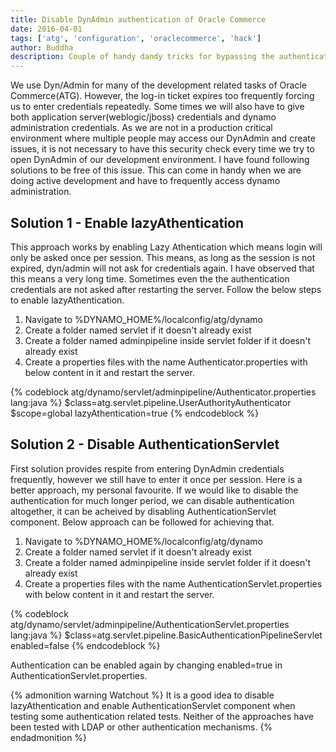 ```yaml
---
title: Disable DynAdmin authentication of Oracle Commerce
date: 2016-04-01
tags: ['atg', 'configuration', 'oraclecommerce', 'hack']
author: Buddha
description: Couple of handy dandy tricks for bypassing the authentication mechanism of Dyn Admin for a quick opening of it.
---
```

We use Dyn/Admin for many of the development related tasks of Oracle Commerce(ATG). However, the log-in ticket expires too frequently forcing us to enter credentials repeatedly. Some times we will also have to give both application server(weblogic/jboss) credentials and dynamo administration credentials. As we are not in a production critical environment where multiple people may access our DynAdmin and create issues, it is not necessary to have this security check every time we try to open DynAdmin of our development environment. I have found following solutions to be free of this issue. This can come in handy when we are doing active development and have to frequently access dynamo administration.

## Solution 1 - Enable lazyAthentication
This approach works by enabling Lazy Athentication which means login will only be asked once per session. This means, as long as the session is not expired, dyn/admin will not ask for credentials again. <!-- more -->I have observed that this means a very long time. Sometimes even the the authentication credentials are not asked after restarting the server. Follow the below steps to enable lazyAthentication.
1. Navigate to %DYNAMO_HOME%/localconfig/atg/dynamo
1. Create a folder named servlet if it doesn't already exist
1. Create a folder named adminpipeline inside servlet folder if it doesn't already exist
1. Create a properties files with the name Authenticator.properties with below content in it and restart the server.

{% codeblock atg/dynamo/servlet/adminpipeline/Authenticator.properties lang:java %}
$class=atg.servlet.pipeline.UserAuthorityAuthenticator
$scope=global
lazyAthentication=true
{% endcodeblock %}

## Solution 2 - Disable AuthenticationServlet
First solution provides respite from entering DynAdmin credentials frequently, however we still have to enter it once per session. Here is a better approach, my personal favourite. If we would like to disable the authentication for much longer period, we can disable authentication altogether, it can be acheived by disabling AuthenticationServlet component. Below approach can be followed for achieving that.
1. Navigate to %DYNAMO_HOME%/localconfig/atg/dynamo
1. Create a folder named servlet if it doesn't already exist
1. Create a folder named adminpipeline inside servlet folder if it doesn't already exist
1. Create a properties files with the name AuthenticationServlet.properties with below content in it and restart the server.

{% codeblock atg/dynamo/servlet/adminpipeline/AuthenticationServlet.properties  lang:java %}
$class=atg.servlet.pipeline.BasicAuthenticationPipelineServlet
enabled=false
{% endcodeblock %}

Authentication can be enabled again by changing enabled=true in AuthenticationServlet.properties.

{% admonition warning Watchout %}
It is a good idea to disable lazyAthentication and enable AuthenticationServlet component when testing some authentication related tests. Neither of the approaches have been tested with LDAP or other authentication mechanisms.
{% endadmonition %}
